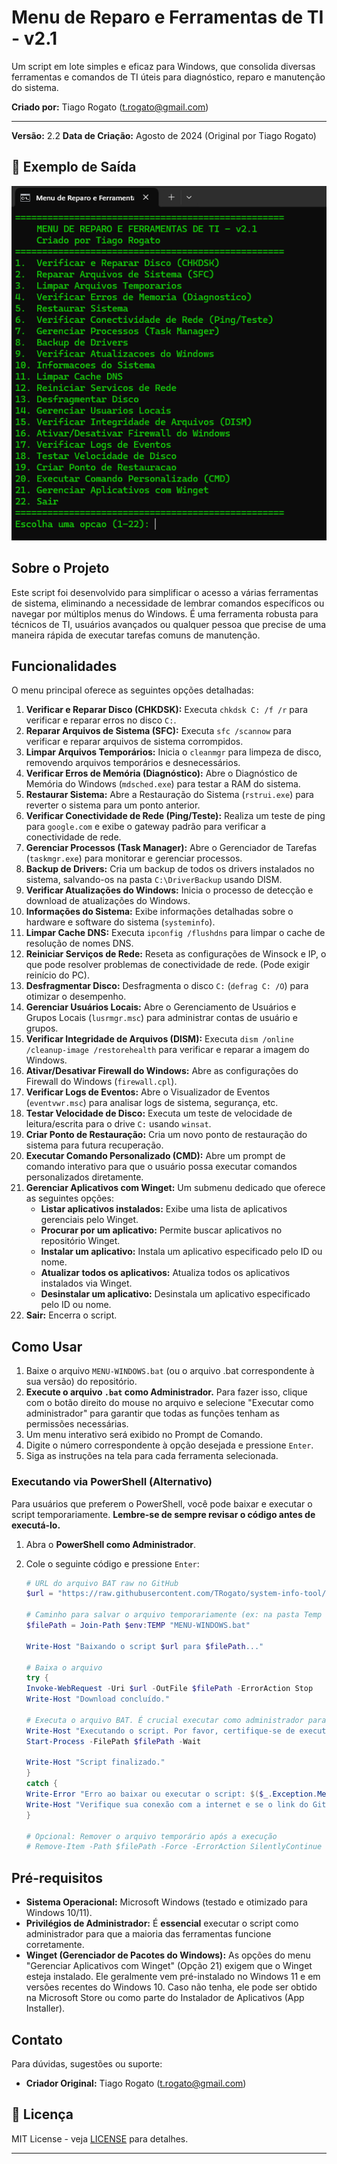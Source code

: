 # Menu de Reparo e Ferramentas de TI - v2.1

Um script em lote simples e eficaz para Windows, que consolida diversas ferramentas e comandos de TI úteis para diagnóstico, reparo e manutenção do sistema.

**Criado por:** Tiago Rogato (t.rogato@gmail.com)
****
**Versão:** 2.2
**Data de Criação:** Agosto de 2024 (Original por Tiago Rogato)

## 🎨 Exemplo de Saída

![Screenshot do Terminal](/Suporte_menu/Menu_Ti.png)
## Sobre o Projeto
Este script foi desenvolvido para simplificar o acesso a várias ferramentas de sistema, eliminando a necessidade de lembrar comandos específicos ou navegar por múltiplos menus do Windows. É uma ferramenta robusta para técnicos de TI, usuários avançados ou qualquer pessoa que precise de uma maneira rápida de executar tarefas comuns de manutenção.

## Funcionalidades

O menu principal oferece as seguintes opções detalhadas:

1.  **Verificar e Reparar Disco (CHKDSK):** Executa `chkdsk C: /f /r` para verificar e reparar erros no disco `C:`.
2.  **Reparar Arquivos de Sistema (SFC):** Executa `sfc /scannow` para verificar e reparar arquivos de sistema corrompidos.
3.  **Limpar Arquivos Temporários:** Inicia o `cleanmgr` para limpeza de disco, removendo arquivos temporários e desnecessários.
4.  **Verificar Erros de Memória (Diagnóstico):** Abre o Diagnóstico de Memória do Windows (`mdsched.exe`) para testar a RAM do sistema.
5.  **Restaurar Sistema:** Abre a Restauração do Sistema (`rstrui.exe`) para reverter o sistema para um ponto anterior.
6.  **Verificar Conectividade de Rede (Ping/Teste):** Realiza um teste de ping para `google.com` e exibe o gateway padrão para verificar a conectividade de rede.
7.  **Gerenciar Processos (Task Manager):** Abre o Gerenciador de Tarefas (`taskmgr.exe`) para monitorar e gerenciar processos.
8.  **Backup de Drivers:** Cria um backup de todos os drivers instalados no sistema, salvando-os na pasta `C:\DriverBackup` usando DISM.
9.  **Verificar Atualizações do Windows:** Inicia o processo de detecção e download de atualizações do Windows.
10. **Informações do Sistema:** Exibe informações detalhadas sobre o hardware e software do sistema (`systeminfo`).
11. **Limpar Cache DNS:** Executa `ipconfig /flushdns` para limpar o cache de resolução de nomes DNS.
12. **Reiniciar Serviços de Rede:** Reseta as configurações de Winsock e IP, o que pode resolver problemas de conectividade de rede. (Pode exigir reinício do PC).
13. **Desfragmentar Disco:** Desfragmenta o disco `C:` (`defrag C: /O`) para otimizar o desempenho.
14. **Gerenciar Usuários Locais:** Abre o Gerenciamento de Usuários e Grupos Locais (`lusrmgr.msc`) para administrar contas de usuário e grupos.
15. **Verificar Integridade de Arquivos (DISM):** Executa `dism /online /cleanup-image /restorehealth` para verificar e reparar a imagem do Windows.
16. **Ativar/Desativar Firewall do Windows:** Abre as configurações do Firewall do Windows (`firewall.cpl`).
17. **Verificar Logs de Eventos:** Abre o Visualizador de Eventos (`eventvwr.msc`) para analisar logs de sistema, segurança, etc.
18. **Testar Velocidade de Disco:** Executa um teste de velocidade de leitura/escrita para o drive `C:` usando `winsat`.
19. **Criar Ponto de Restauração:** Cria um novo ponto de restauração do sistema para futura recuperação.
20. **Executar Comando Personalizado (CMD):** Abre um prompt de comando interativo para que o usuário possa executar comandos personalizados diretamente.
21. **Gerenciar Aplicativos com Winget:** Um submenu dedicado que oferece as seguintes opções:
    * **Listar aplicativos instalados:** Exibe uma lista de aplicativos gerenciais pelo Winget.
    * **Procurar por um aplicativo:** Permite buscar aplicativos no repositório Winget.
    * **Instalar um aplicativo:** Instala um aplicativo especificado pelo ID ou nome.
    * **Atualizar todos os aplicativos:** Atualiza todos os aplicativos instalados via Winget.
    * **Desinstalar um aplicativo:** Desinstala um aplicativo especificado pelo ID ou nome.
22. **Sair:** Encerra o script.

## Como Usar

1.  Baixe o arquivo `MENU-WINDOWS.bat` (ou o arquivo .bat correspondente à sua versão) do repositório.
2.  **Execute o arquivo `.bat` como Administrador.** Para fazer isso, clique com o botão direito do mouse no arquivo e selecione "Executar como administrador" para garantir que todas as funções tenham as permissões necessárias.
3.  Um menu interativo será exibido no Prompt de Comando.
4.  Digite o número correspondente à opção desejada e pressione `Enter`.
5.  Siga as instruções na tela para cada ferramenta selecionada.

### Executando via PowerShell (Alternativo)

Para usuários que preferem o PowerShell, você pode baixar e executar o script temporariamente. **Lembre-se de sempre revisar o código antes de executá-lo.**

1.  Abra o **PowerShell como Administrador**.
2.  Cole o seguinte código e pressione `Enter`:

    ```powershell
    # URL do arquivo BAT raw no GitHub
    $url = "https://raw.githubusercontent.com/TRogato/system-info-tool/main/Suporte_menu/MENU-WINDOWS.bat"

    # Caminho para salvar o arquivo temporariamente (ex: na pasta Temp do usuário)
    $filePath = Join-Path $env:TEMP "MENU-WINDOWS.bat"

    Write-Host "Baixando o script $url para $filePath..."

    # Baixa o arquivo
    try {
    Invoke-WebRequest -Uri $url -OutFile $filePath -ErrorAction Stop
    Write-Host "Download concluído."

    # Executa o arquivo BAT. É crucial executar como administrador para que o menu funcione completamente.
    Write-Host "Executando o script. Por favor, certifique-se de executar esta janela do PowerShell como ADMINISTRADOR."
    Start-Process -FilePath $filePath -Wait
    
    Write-Host "Script finalizado."
    }
    catch {
    Write-Error "Erro ao baixar ou executar o script: $($_.Exception.Message)"
    Write-Host "Verifique sua conexão com a internet e se o link do GitHub está correto."
    }

    # Opcional: Remover o arquivo temporário após a execução
    # Remove-Item -Path $filePath -Force -ErrorAction SilentlyContinue
    ```

## Pré-requisitos

* **Sistema Operacional:** Microsoft Windows (testado e otimizado para Windows 10/11).
* **Privilégios de Administrador:** É **essencial** executar o script como administrador para que a maioria das ferramentas funcione corretamente.
* **Winget (Gerenciador de Pacotes do Windows):** As opções do menu "Gerenciar Aplicativos com Winget" (Opção 21) exigem que o Winget esteja instalado. Ele geralmente vem pré-instalado no Windows 11 e em versões recentes do Windows 10. Caso não tenha, ele pode ser obtido na Microsoft Store ou como parte do Instalador de Aplicativos (App Installer).

## Contato

Para dúvidas, sugestões ou suporte:

* **Criador Original:** Tiago Rogato (t.rogato@gmail.com)

## 📝 Licença

MIT License - veja [LICENSE](LICENSE) para detalhes.


---


